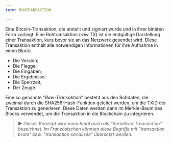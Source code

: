 ```yaml
---
term: ROHTRANSAKTION

---
```

Eine Bitcoin-Transaktion, die erstellt und signiert wurde und in ihrer binären Form vorliegt. Eine Rohtransaktion (*raw TX*) ist die endgültige Darstellung einer Transaktion, kurz bevor sie an das Netzwerk gesendet wird. Diese Transaktion enthält alle notwendigen Informationen für ihre Aufnahme in einen Block:


- Die Version;
- Die Flagge;
- Die Eingaben;
- Die Ergebnisse;
- Die Sperrzeit;
- Der Zeuge.

Eine so genannte "*Raw-Transaktion*" besteht aus den Rohdaten, die zweimal durch die SHA256-Hash-Funktion geleitet werden, um die TXID der Transaktion zu generieren. Diese Daten werden dann im Merkle-Baum des Blocks verwendet, um die Transaktion in die Blockchain zu integrieren.

> ► *Dieses Konzept wird manchmal auch als "Serialized Transaction" bezeichnet. Im Französischen könnten diese Begriffe mit "transaction brute" bzw. "transaction sérialisée" übersetzt werden.*
